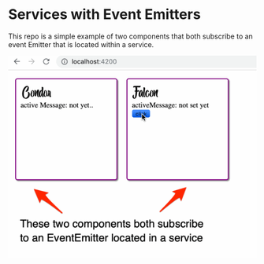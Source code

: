# Services with Event Emitters 

This repo is a simple example of two components that both subscribe to an event Emitter that is located within a service. 



![](demo.gif)
